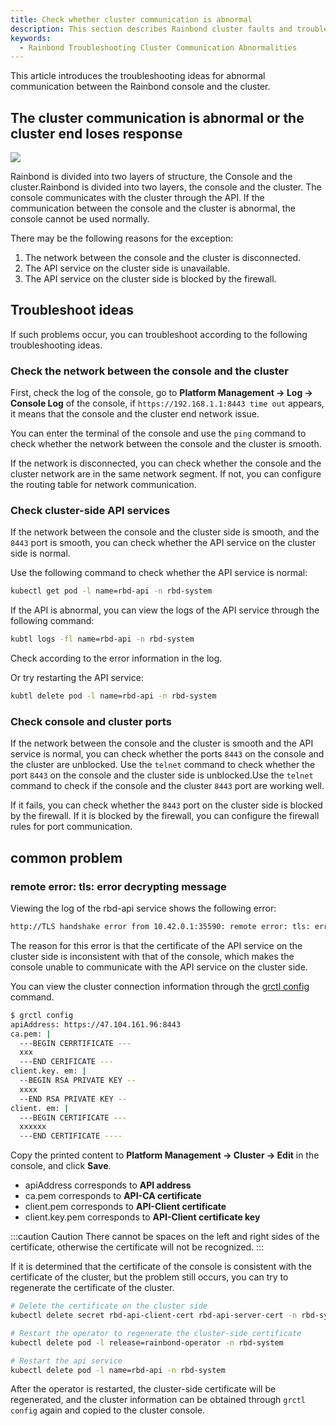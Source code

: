 ```yaml
---
title: Check whether cluster communication is abnormal
description: This section describes Rainbond cluster faults and troubleshooting methods
keywords:
  - Rainbond Troubleshooting Cluster Communication Abnormalities
---
```


This article introduces the troubleshooting ideas for abnormal communication between the Rainbond console and the cluster.

## The cluster communication is abnormal or the cluster end loses response

![](https://static.goodrain.com/docs/5.12/troubleshooting/installation/en-cluster-connect.png)

Rainbond is divided into two layers of structure, the Console and the cluster.Rainbond is divided into two layers, the console and the cluster. The console communicates with the cluster through the API. If the communication between the console and the cluster is abnormal, the console cannot be used normally.

There may be the following reasons for the exception:

1. The network between the console and the cluster is disconnected.
2. The API service on the cluster side is unavailable.
3. The API service on the cluster side is blocked by the firewall.

## Troubleshoot ideas

If such problems occur, you can troubleshoot according to the following troubleshooting ideas.

### Check the network between the console and the cluster

First, check the log of the console, go to **Platform Management -> Log -> Console Log** of the console, if `https://192.168.1.1:8443 time out` appears, it means that the console and the cluster end network issue.

You can enter the terminal of the console and use the `ping` command to check whether the network between the console and the cluster is smooth.

If the network is disconnected, you can check whether the console and the cluster network are in the same network segment. If not, you can configure the routing table for network communication.

### Check cluster-side API services

If the network between the console and the cluster side is smooth, and the `8443` port is smooth, you can check whether the API service on the cluster side is normal.

Use the following command to check whether the API service is normal:

```bash
kubectl get pod -l name=rbd-api -n rbd-system
```

If the API is abnormal, you can view the logs of the API service through the following command:

```bash
kubtl logs -fl name=rbd-api -n rbd-system
```

Check according to the error information in the log.

Or try restarting the API service:

```bash
kubtl delete pod -l name=rbd-api -n rbd-system
```

### Check console and cluster ports

If the network between the console and the cluster is smooth and the API service is normal, you can check whether the ports `8443` on the console and the cluster are unblocked. Use the `telnet` command to check whether the port `8443` on the console and the cluster side is unblocked.Use the `telnet` command to check if the console and the cluster `8443` port are working well.

If it fails, you can check whether the `8443` port on the cluster side is blocked by the firewall. If it is blocked by the firewall, you can configure the firewall rules for port communication.

## common problem

### remote error: tls: error decrypting message

Viewing the log of the rbd-api service shows the following error:

```bash
http://TLS handshake error from 10.42.0.1:35590: remote error: tls: error decrypting message
```

The reason for this error is that the certificate of the API service on the cluster side is inconsistent with that of the console, which makes the console unable to communicate with the API service on the cluster side.

You can view the cluster connection information through the [grctl config](/docs/ops-guide/tools/grctl) command.

```bash
$ grctl config
apiAddress: https://47.104.161.96:8443
ca.pem: |
  ---BEGIN CERRTIFICATE ---
  xxx
  ---END CERIFICATE ---
client.key. em: |
  --BEGIN RSA PRIVATE KEY --
  xxxx
  --END RSA PRIVATE KEY --
client. em: |
  ---BEGIN CERTIFICATE ---
  xxxxxx
  ---END CERTIFICATE ----
```

Copy the printed content to **Platform Management -> Cluster -> Edit** in the console, and click **Save**.

- apiAddress corresponds to **API address**
- ca.pem corresponds to **API-CA certificate**
- client.pem corresponds to **API-Client certificate**
- client.key.pem corresponds to **API-Client certificate key**

:::caution Caution
There cannot be spaces on the left and right sides of the certificate, otherwise the certificate will not be recognized.
:::

If it is determined that the certificate of the console is consistent with the certificate of the cluster, but the problem still occurs, you can try to regenerate the certificate of the cluster.

```bash
# Delete the certificate on the cluster side
kubectl delete secret rbd-api-client-cert rbd-api-server-cert -n rbd-system

# Restart the operator to regenerate the cluster-side certificate
kubectl delete pod -l release=rainbond-operator -n rbd-system

# Restart the api service
kubectl delete pod -l name=rbd-api -n rbd-system
```

After the operator is restarted, the cluster-side certificate will be regenerated, and the cluster information can be obtained through `grctl config` again and copied to the cluster console.
